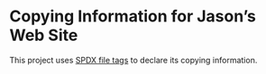 <!--
SPDX-FileNotice: 🅭🄍1.0 This file is dedicated to the public domain using the CC0 1.0 Universal Public Domain Dedication <https://creativecommons.org/publicdomain/zero/1.0/>.
SPDX-FileContributor: Jason Yundt <swagfortress@gmail.com> (2021)
-->

# Copying Information for Jason’s Web Site

This project uses [SPDX file tags](https://spdx.github.io/spdx-spec/file-tags/)
to declare its copying information.
